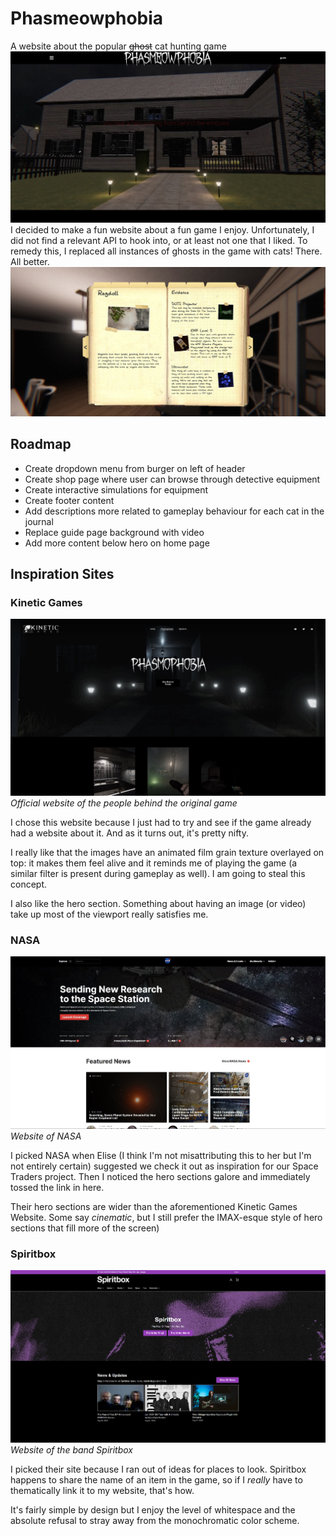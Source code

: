 # Phasmeowphobia
A website about the popular ~~ghost~~ cat hunting game
![Screenshot of Home Page](docs/screenshot-home.jpg)
I decided to make a fun website about a fun game I enjoy. Unfortunately, I did not find a relevant API to hook into, or at least not one that I liked.
To remedy this, I replaced all instances of ghosts in the game with cats! There. All better.
![Screenshot of Guide Page](docs/screenshot-guide.jpg)

## Roadmap
- Create dropdown menu from burger on left of header
- Create shop page where user can browse through detective equipment
- Create interactive simulations for equipment
- Create footer content
- Add descriptions more related to gameplay behaviour for each cat in the journal
- Replace guide page background with video
- Add more content below hero on home page

## Inspiration Sites

### Kinetic Games
<a href="https://www.kineticgames.co.uk/">![Kinetic Games](./docs/inspiration-kineticgames.JPG)</a>
_Official website of the people behind the original game_

I chose this website because I just had to try and see if the game already had a website about it. And as it turns out, it's pretty nifty.

I really like that the images have an animated film grain texture overlayed on top:
it makes them feel alive and it reminds me of playing the game (a similar filter is present during gameplay as well).
I am going to steal this concept.

I also like the hero section. Something about having an image (or video) take up most of the viewport really satisfies me.

### NASA
<a href="https://www.nasa.gov/">![NASA](./docs/inspiration-nasa.JPG)</a>
_Website of NASA_

I picked NASA when Elise (I think I'm not misattributing this to her but I'm not entirely certain) suggested we check it out as inspiration for our Space Traders project.
Then I noticed the hero sections galore and immediately tossed the link in here.

Their hero sections are wider than the aforementioned Kinetic Games Website. Some say _cinematic_, but I still prefer the IMAX-esque style of hero sections that fill more of the screen)

### Spiritbox
<a href="https://www.spiritbox.com/">![Spiritbox](./docs/inspiration-spiritbox.JPG)</a>
_Website of the band Spiritbox_

I picked their site because I ran out of ideas for places to look. Spiritbox happens to share the name of an item in the game, so if I _really_ have to thematically link it to my website, that's how.

It's fairly simple by design but I enjoy the level of whitespace and the absolute refusal to stray away from the monochromatic color scheme.
